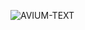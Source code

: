 ![AVIUM-TEXT](https://user-images.githubusercontent.com/34680065/193464495-1d8f6eec-4b29-4404-9e65-26b50744ded6.png)
